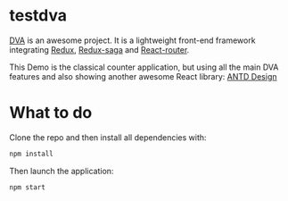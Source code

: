 # testdva
[DVA](https://github.com/dvajs/dva) is an awesome project. It is a lightweight front-end framework integrating [Redux](https://github.com/reactjs/redux), [Redux-saga](https://github.com/redux-saga/redux-saga) and [React-router](https://github.com/ReactTraining/react-router).

This Demo is the classical counter application, but using all the main DVA features and also showing another awesome React library: [ANTD Design](https://github.com/ant-design/ant-design) 

# What to do
Clone the repo and then install all dependencies with:
```bash
npm install
```
Then launch the application:
```bash
npm start
```